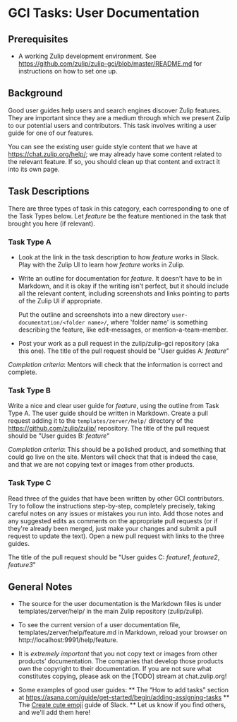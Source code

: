 # GCI Tasks: User Documentation

## Prerequisites

* A working Zulip development environment. See
  https://github.com/zulip/zulip-gci/blob/master/README.md for instructions
  on how to set one up.

## Background

Good user guides help users and search engines discover Zulip features. They
are important since they are a medium through which we present Zulip to our
potential users and contributors. This task involves writing a user
guide for one of our features.

You can see the existing user guide style content that we have at
https://chat.zulip.org/help/; we may already have some content related
to the relevant feature.  If so, you should clean up that content and
extract it into its own page.

## Task Descriptions

There are three types of task in this category, each corresponding to one of
the Task Types below. Let *feature* be the feature mentioned in the task
that brought you here (if relevant).

### Task Type A

* Look at the link in the task description to how *feature* works in
  Slack. Play with the Zulip UI to learn how *feature* works in Zulip.
* Write an outline for documentation for *feature*. It doesn't have to be
  in Markdown, and it is okay if the writing isn't perfect, but it should
  include all the relevant content, including screenshots and links pointing
  to parts of the Zulip UI if appropriate.

  Put the outline and screenshots into a new directory
  `user-documentation/<folder name>/`, where 'folder name' is
  something describing the feature, like edit-messages, or
  mention-a-team-member.
* Post your work as a pull request in the zulip/zulip-gci repository
  (aka this one). The title of the pull request should be "User guides
  A: *feature*"

*Completion criteria*: Mentors will check that the information is correct and complete.

### Task Type B

Write a nice and clear user guide for *feature*, using the outline
from Task Type A. The user guide should be written in Markdown. Create
a pull request adding it to the `templates/zerver/help/` directory of
the https://github.com/zulip/zulip/ repository. The title of the pull
request should be "User guides B: *feature*"

*Completion criteria*: This should be a polished product, and something that
could go live on the site. Mentors will check that that is indeed the case,
and that we are not copying text or images from other products.

### Task Type C

Read three of the guides that have been written by other GCI
contributors.  Try to follow the instructions step-by-step, completely
precisely, taking careful notes on any issues or mistakes you run
into.  Add those notes and any suggested edits as comments on the
appropriate pull requests (or if they're already been merged, just
make your changes and submit a pull request to update the text). Open
a new pull request with links to the three guides.

The title of the pull request should be "User guides C: *feature1*,
*feature2*, *feature3*"

## General Notes

* The source for the user documentation is the Markdown files is under
templates/zerver/help/ in the main Zulip repository (zulip/zulip).

* To see the current version of a user documentation file,
templates/zerver/help/feature.md in Markdown, reload your browser on
http://localhost:9991/help/feature.

* It is *extremely important* that you not copy text or images from other
products’ documentation. The companies that develop those products own the
copyright to their documentation. If you are not sure what constitutes
copying, please ask on the [TODO] stream at chat.zulip.org!

* Some examples of good user guides:
** The “How to add tasks” section at https://asana.com/guide/get-started/begin/adding-assigning-tasks
** The [Create cute emoji](https://get.slack.help/hc/en-us/articles/206870177-Create-custom-emoji) guide of Slack.
** Let us know if you find others, and we'll add them here!
